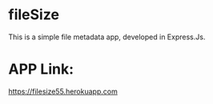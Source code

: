 # fileSize
This is a simple file metadata app, developed in Express.Js.

# APP Link:
https://filesize55.herokuapp.com

